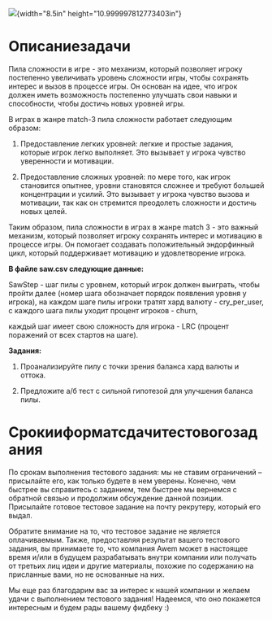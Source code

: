 ![](media/image1.jpg){width="8.5in" height="10.999997812773403in"}

Описаниезадачи
==============

Пила сложности в игре - это механизм, который позволяет игроку
постепенно увеличивать уровень сложности игры, чтобы сохранять интерес и
вызов в процессе игры. Он основан на идее, что игрок должен иметь
возможность постепенно улучшать свои навыки и способности, чтобы достичь
новых уровней игры.

В играх в жанре match-3 пила сложности работает следующим образом:

1.  Предоставление легких уровней: легкие и простые задания, которые
    игрок легко выполняет. Это вызывает у игрока чувство уверенности и
    мотивации.

2.  Предоставление сложных уровней: по мере того, как игрок становится
    опытнее, уровни становятся сложнее и требуют большей концентрации и
    усилий. Это вызывает у игрока чувство вызова и мотивации, так как он
    стремится преодолеть сложности и достичь новых целей.

Таким образом, пила сложности в играх в жанре match 3 - это важный
механизм, который позволяет игроку сохранять интерес и мотивацию в
процессе игры. Он помогает создавать положительный эндорфинный цикл,
который поддерживает мотивацию и удовлетворение игрока.

**В файле saw.csv следующие данные:**

SawStep - шаг пилы с уровнем, который игрок должен выиграть, чтобы
пройти далее (номер шага обозначает порядок появления уровня у игрока),
на каждом шаге пилы игроки тратят хард валюту - cry\_per\_user, с
каждого шага пилы уходит процент игроков - churn,

каждый шаг имеет свою сложность для игрока - LRC (процент поражений от
всех стартов на шаге).

**Задания:**

1.  Проанализируйте пилу с точки зрения баланса хард валюты и оттока.

2.  Предложите а/б тест с сильной гипотезой для улучшения баланса пилы.

Срокииформатсдачитестовогозадания
=================================

По срокам выполнения тестового задания: мы не ставим ограничений –
присылайте его, как только будете в нем уверены. Конечно, чем быстрее вы
справитесь с заданием, тем быстрее мы вернемся с обратной связью и
продолжим обсуждение данной позиции. Присылайте готовое тестовое задание
на почту рекрутеру, который его выдал.

Обратите внимание на то, что тестовое задание не является оплачиваемым.
Также, предоставляя результат вашего тестового задания, вы принимаете
то, что компания Awem может в настоящее время и/или в будущем
разрабатывать внутри компании или получать от третьих лиц идеи и другие
материалы, похожие по содержанию на присланные вами, но не основанные на
них.

Мы еще раз благодарим вас за интерес к нашей компании и желаем удачи с
выполнением тестового задания! Надеемся, что оно покажется интересным и
будем рады вашему фидбеку :)
